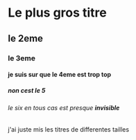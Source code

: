 # Le plus gros titre
## le 2eme
### le 3eme
#### je suis sur que le 4eme est trop top
##### non cest le 5
###### le six en tous cas est presque ***invisible***















j'ai juste mis les titres de differentes tailles
